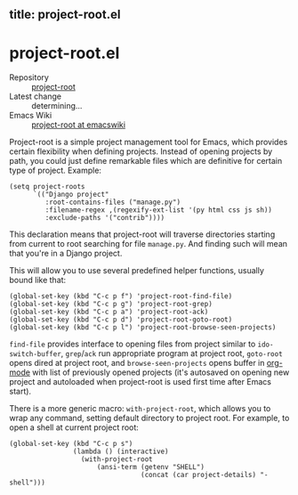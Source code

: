 title: project-root.el
----

# project-root.el

<dl>
  <dt>Repository</dt>
  <dd><a href="http://hg.piranha.org.ua/project-root/">project-root</a></dd>

  <dt>Latest change</dt>
  <dd id="latest">determining...</dd>

  <dt>Emacs Wiki</dt>
  <dd><a href="http://www.emacswiki.org/ProjectSettings#toc3">project-root at emacswiki</a></dd>
</dl>

Project-root is a simple project management tool for Emacs, which provides
certain flexibility when defining projects. Instead of opening projects by
path, you could just define remarkable files which are definitive for certain
type of project. Example:

    (setq project-roots
          `(("Django project"
             :root-contains-files ("manage.py")
             :filename-regex ,(regexify-ext-list '(py html css js sh))
             :exclude-paths '("contrib"))))

This declaration means that project-root will traverse directories starting
from current to root searching for file `manage.py`. And finding such will
mean that you're in a Django project.

This will allow you to use several predefined helper functions, usually bound
like that:

    (global-set-key (kbd "C-c p f") 'project-root-find-file)
    (global-set-key (kbd "C-c p g") 'project-root-grep)
    (global-set-key (kbd "C-c p a") 'project-root-ack)
    (global-set-key (kbd "C-c p d") 'project-root-goto-root)
    (global-set-key (kbd "C-c p l") 'project-root-browse-seen-projects)

`find-file` provides interface to opening files from project similar to
`ido-switch-buffer`, `grep`/`ack` run appropriate program at project root,
`goto-root` opens dired at project root, and `browse-seen-projects` opens
buffer in [org-mode][] with list of previously opened projects (it's autosaved
on opening new project and autoloaded when project-root is used first time
after Emacs start).

There is a more generic macro: `with-project-root`, which allows you to wrap
any command, setting default directory to project root. For example, to open a
shell at current project root:

    (global-set-key (kbd "C-c p s")
                    (lambda () (interactive)
                      (with-project-root
                          (ansi-term (getenv "SHELL")
                                     (concat (car project-details) "-shell")))

[org-mode]: http://orgmode.org/

<script type="text/javascript">
setTimeout(function() {
  JSONP.get(
    "http://api.bitbucket.org/1.0/repositories/piranha/project-root/changesets",
    {limit: 1},
    function (response) {
      var cset = response.changesets[0];
      var date = new Date(cset.timestamp);
      var link = "http://hg.piranha.org.ua/project-root/commits/" + cset.raw_node;
      var a = '<a href="{href}">{title}</a> <time datetime={iso}>({date})</time>';
      byId('latest').innerHTML = a.format({
          href: link,
          title: cset.message.split('\n')[0],
          iso: date.toISOString(),
          date: date.format('{FullYear}, {MonthShort} {Date}')
      });
    });
}, 1);
</script>
